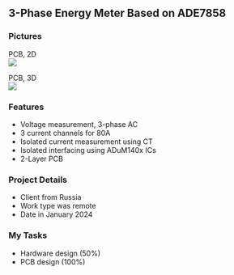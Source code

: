 ## 3-Phase Energy Meter Based on ADE7858

### Pictures
PCB, 2D  
![](https://s32.picofile.com/file/8477565334/v1_11_PCB_2D.png)

PCB, 3D  
![](https://s32.picofile.com/file/8477565342/v1_11_PCB_3D.png)

### Features
- Voltage measurement, 3-phase AC
- 3 current channels for 80A
- Isolated current measurement using CT
- Isolated interfacing using ADuM140x ICs
- 2-Layer PCB

### Project Details
- Client from Russia
- Work type was remote
- Date in January 2024

### My Tasks 
- Hardware design (50%)
- PCB design (100%)

